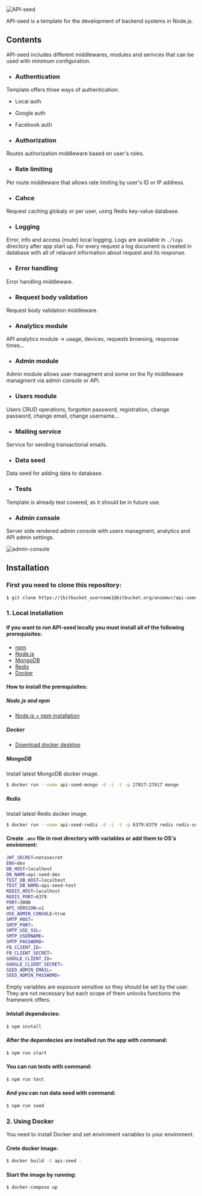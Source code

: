 ![API-seed](https://bitbucket.org/anzemur/api-seed/raw/15d25e8f43f330b1bc2b464b13609d5d5fa4fff7/assets/logo-small.png)

API-seed is a template for the development of backend systems in Node.js.

## Contents

API-seed includes different middlewares, modules and serivces that can be used with minimum configuration.

* ### Authentication
Template offers three ways of authentication:
* Local auth
* Google auth
* Facebook auth

* ### Authorization
Routes authorization middleware based on user's roles.

* ### Rate limiting
Per route middleware that allows rate limiting by user's ID or IP address.

* ### Cahce
Request caching globaly or per user, using Redis key-value database.

* ### Logging
Error, info and access (route) local logging. Logs are available in `./logs` directory after app start up.
For every request a log document is created in database with all of relavant information about request and its response.

* ### Error handling
Error handling middleware.

* ### Request body validation
Request body validation middleware.

* ### Analytics module
API analytics module -> usage, devices, requests browsing, response times...

* ### Admin module
Admin module allows user managment and some on the fly middleware managment via admin console or API.

* ### Users module
Users CRUD operations, forgotten password, registration, change password, change email, change username...

* ### Mailing service
Service for sending transactional emails.

* ### Data seed
Data seed for adding data to database.

* ### Tests
Template is already test covered, as it should be in future use.

* ### Admin console
Server side rendered admin console with users managment, analytics and API admin settings.

![admin-console](https://bitbucket.org/anzemur/api-seed/raw/b137cddbf38cf42b784b7e73c320f7c095c95fc0/assets/admin-console.gif)

## Installation

### First you need to clone this repository: 

```bash
$ git clone https://{bitbucket_username}@bitbucket.org/anzemur/api-seed.git
```

### 1. Local installation

#### If you want to run API-seed locally you must install all of the following prerequisites:
* [npm](https://www.npmjs.com/) 
* [Node.js](https://nodejs.org/en/)
* [MongoDB](https://www.mongodb.com)
* [Redis](https://redis.io)
* [Docker](https://www.docker.com/)

#### How to install the prerequisites:

##### Node.js and npm
* [Node.js + npm installation](https://nodejs.org/en/download/)

##### Docker
* [Download docker desktop](https://www.docker.com/products/docker-desktop)

##### MongoDB

Install latest MongoDB docker image.
```bash
$ docker run --name api-seed-mongo -d -i -t -p 27017:27017 mongo
```

##### Redis

Install latest Redis docker image.

```bash
$ docker run --name api-seed-redis -d -i -t -p 6379:6379 redis redis-server --appendonly yes
```

#### Create `.env` file in root directory with variables or add them to OS's enviroment:

```bash
JWT_SECRET=notasecret
ENV=dev
DB_HOST=localhost
DB_NAME=api-seed-dev
TEST_DB_HOST=localhost
TEST_DB_NAME=api-seed-test
REDIS_HOST=localhost
REDIS_PORT=6379
PORT=3000
API_VERSION=v1
USE_ADMIN_CONSOLE=true
SMTP_HOST=
SMTP_PORT=
SMTP_USE_SSL=
SMTP_USERNAME=
SMTP_PASSWORD=
FB_CLIENT_ID=
FB_CLIENT_SECRET=
GOOGLE_CLIENT_ID=
GOOGLE_CLIENT_SECRET=
SEED_ADMIN_EMAIL=
SEED_ADMIN_PASSWORD=
```
Empty variables are exposure sensitive so they should be set by the user.
They are not necessary but each scope of them unlocks functions the framework offers.

#### Intstall dependecies: 

```bash
$ npm install
```

#### After the dependecies are installed run the app with command:
```bash
$ npm run start
```

#### You can run tests with command:
```bash
$ npm run test
```

#### And you can run data seed with command:
```bash
$ npm run seed
```

### 2. Using Docker

You need to install Docker and set enviroment variables to your enviroment.

#### Crete docker image:
```bash
$ docker build -t api-seed .
```

#### Start the image by running:
```bash
$ docker-compose up
```
